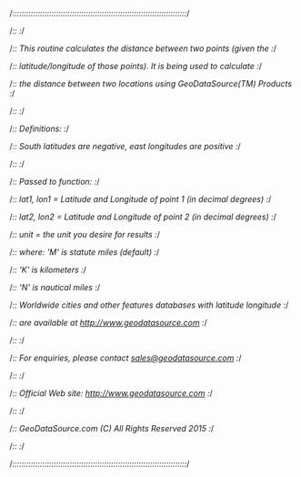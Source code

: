 /*::::::::::::::::::::::::::::::::::::::::::::::::::::::::::::::::::::::::::::*/

/*::                                                                         :*/

/*::  This routine calculates the distance between two points (given the     :*/

/*::  latitude/longitude of those points). It is being used to calculate     :*/

/*::  the distance between two locations using GeoDataSource(TM) Products    :*/

/*::                                                                         :*/

/*::  Definitions:                                                           :*/

/*::    South latitudes are negative, east longitudes are positive           :*/

/*::                                                                         :*/

/*::  Passed to function:                                                    :*/

/*::    lat1, lon1 = Latitude and Longitude of point 1 (in decimal degrees)  :*/

/*::    lat2, lon2 = Latitude and Longitude of point 2 (in decimal degrees)  :*/

/*::    unit = the unit you desire for results                               :*/

/*::           where: 'M' is statute miles (default)                         :*/

/*::                  'K' is kilometers                                      :*/

/*::                  'N' is nautical miles                                  :*/

/*::  Worldwide cities and other features databases with latitude longitude  :*/

/*::  are available at http://www.geodatasource.com                          :*/

/*::                                                                         :*/

/*::  For enquiries, please contact sales@geodatasource.com                  :*/

/*::                                                                         :*/

/*::  Official Web site: http://www.geodatasource.com                        :*/

/*::                                                                         :*/

/*::         GeoDataSource.com (C) All Rights Reserved 2015		   		     :*/

/*::                                                                         :*/

/*::::::::::::::::::::::::::::::::::::::::::::::::::::::::::::::::::::::::::::*/

